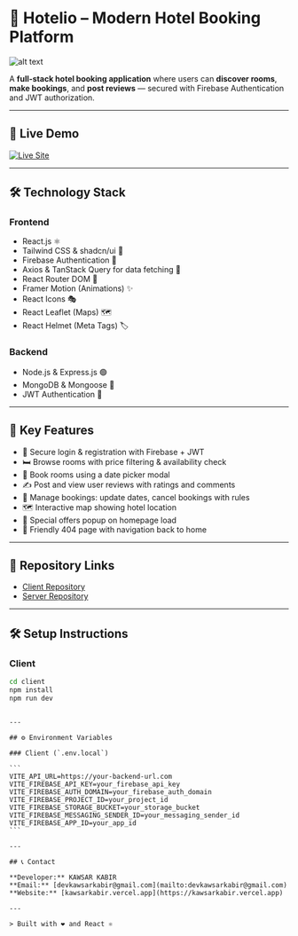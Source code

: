 # 🏨 Hotelio – Modern Hotel Booking Platform

![alt text]("./public/image.png)

A **full-stack hotel booking application** where users can **discover rooms**, **make bookings**, and **post reviews** — secured with Firebase Authentication and JWT authorization.

---

## 🚀 Live Demo

[![Live Site](https://img.shields.io/badge/Live-Website-blue?style=for-the-badge&logo=vercel)](https://grand-royel.vercel.app)

---

## 🛠️ Technology Stack

### Frontend

- React.js ⚛️
- Tailwind CSS & shadcn/ui 🎨
- Firebase Authentication 🔐
- Axios & TanStack Query for data fetching 📡
- React Router DOM 🚦
- Framer Motion (Animations) ✨
- React Icons 🎭
- React Leaflet (Maps) 🗺️
- React Helmet (Meta Tags) 🏷️

### Backend

- Node.js & Express.js 🟢
- MongoDB & Mongoose 🍃
- JWT Authentication 🔑

---

## 🌟 Key Features

- 🔐 Secure login & registration with Firebase + JWT
- 🛏️ Browse rooms with price filtering & availability check
- 📅 Book rooms using a date picker modal
- ✍️ Post and view user reviews with ratings and comments
- 👤 Manage bookings: update dates, cancel bookings with rules
- 🗺️ Interactive map showing hotel location
- 🎉 Special offers popup on homepage load
- 🚫 Friendly 404 page with navigation back to home

---

## 📁 Repository Links

- [Client Repository](https://github.com/kawsarkabir/grand-royel-client)
- [Server Repository](https://github.com/kawsarkabir/grand-royel-server)

---

## 🛠️ Setup Instructions

### Client

```bash
cd client
npm install
npm run dev
```

````

---

## ⚙️ Environment Variables

### Client (`.env.local`)

```
VITE_API_URL=https://your-backend-url.com
VITE_FIREBASE_API_KEY=your_firebase_api_key
VITE_FIREBASE_AUTH_DOMAIN=your_firebase_auth_domain
VITE_FIREBASE_PROJECT_ID=your_project_id
VITE_FIREBASE_STORAGE_BUCKET=your_storage_bucket
VITE_FIREBASE_MESSAGING_SENDER_ID=your_messaging_sender_id
VITE_FIREBASE_APP_ID=your_app_id
```

---

## 📞 Contact

**Developer:** KAWSAR KABIR
**Email:** [devkawsarkabir@gmail.com](mailto:devkawsarkabir@gmail.com)
**Website:** [kawsarkabir.vercel.app](https://kawsarkabir.vercel.app)

---

> Built with ❤️ and React ⚛️
````
